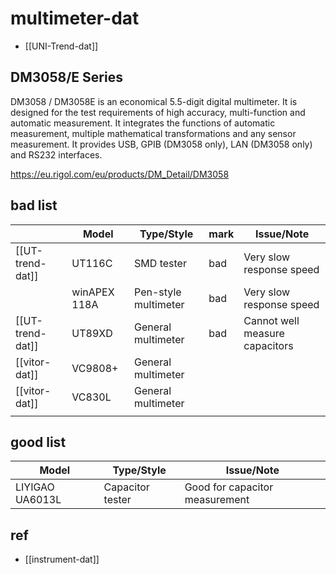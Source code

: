 
# multimeter-dat


- [[UNI-Trend-dat]]


## DM3058/E Series

DM3058 / DM3058E is an economical 5.5-digit digital multimeter. It is designed for the test requirements of high accuracy, multi-function and automatic measurement. It integrates the functions of automatic measurement, multiple mathematical transformations and any sensor measurement. It provides USB, GPIB (DM3058 only), LAN (DM3058 only) and RS232 interfaces.

https://eu.rigol.com/eu/products/DM_Detail/DM3058


## bad list 

|                  | Model        | Type/Style           | mark | Issue/Note                     |
| ---------------- | ------------ | -------------------- | ---- | ------------------------------ |
| [[UT-trend-dat]] | UT116C       | SMD tester           | bad  | Very slow response speed       |
|                  | winAPEX 118A | Pen-style multimeter | bad  | Very slow response speed       |
| [[UT-trend-dat]] | UT89XD       | General multimeter   | bad  | Cannot well measure capacitors |
| [[vitor-dat]]    | VC9808+      | General multimeter   |
| [[vitor-dat]]    | VC830L       | General multimeter   |
|                  |



## good list 

| Model           | Type/Style       | Issue/Note                     |
| --------------- | ---------------- | ------------------------------ |
| LIYIGAO UA6013L | Capacitor tester | Good for capacitor measurement |

## ref 

- [[instrument-dat]]